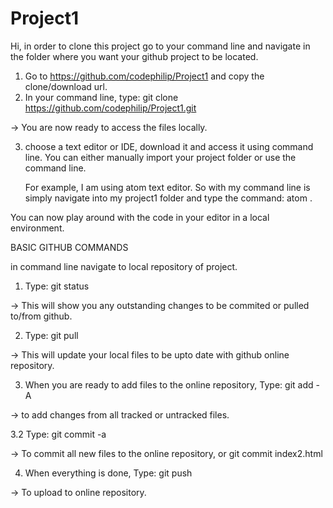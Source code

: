 # Project1

Hi, in order to clone this project go to your command line and navigate in the folder where you want your github project to be
located. 

1. Go to https://github.com/codephilip/Project1 and copy the clone/download url.
2. In your command line, type: git clone https://github.com/codephilip/Project1.git

-> You are now ready to access the files locally. 

3. choose a text editor or IDE, download it and access it using command line. 
  You can either manually import your project folder or use the command line. 
    
    For example, I am using atom text editor. So with my command line is simply navigate into my project1 folder and type the command: atom .
 
You can now play around with the code in your editor in a local environment. 



BASIC GITHUB COMMANDS

in command line navigate to local repository of project. 
1. Type: git status

-> This will show you any outstanding changes to be commited or pulled to/from github. 

2. Type: git pull 

-> This will update your local files to be upto date with github online repository.

3. When you are ready to add files to the online repository, Type: git add -A

-> to add changes from all tracked or untracked files. 

3.2 Type: git commit -a

-> To commit all new files to the online repository, or git commit index2.html

4. When everything is done, Type: git push

-> To upload to online repository. 
